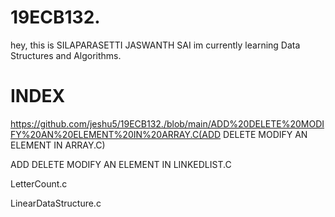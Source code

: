 # 19ECB132.
hey, this is SILAPARASETTI JASWANTH SAI
im currently learning  Data Structures and Algorithms.
# INDEX
https://github.com/jeshu5/19ECB132./blob/main/ADD%20DELETE%20MODIFY%20AN%20ELEMENT%20IN%20ARRAY.C(ADD DELETE MODIFY AN ELEMENT IN ARRAY.C)

ADD DELETE MODIFY AN ELEMENT IN LINKEDLIST.C

LetterCount.c

LinearDataStructure.c
